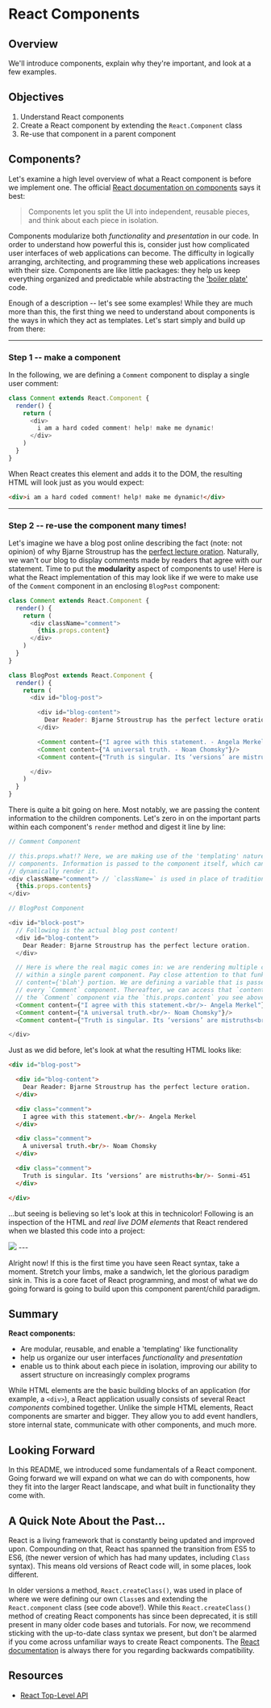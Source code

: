 # React Components

## Overview

We'll introduce components, explain why they're important, and look at a few examples.

## Objectives
1. Understand React components
2. Create a React component by extending the `React.Component` class
3. Re-use that component in a parent component

## Components? 

Let's examine a high level overview of what a React component is before we implement one. The official [React documentation on components][react-component] says it best:

>Components let you split the UI into independent, reusable pieces, and think
>about each piece in isolation.

Components modularize both _functionality_ and _presentation_ in our code. In order to understand how powerful this is, consider just how complicated user interfaces of web applications can become. The difficulty in logically arranging, architecting, and programming these web applications increases with their size. Components are like little packages: they help us keep everything organized and predictable while abstracting the ['boiler plate'][boiler-plate] code.

Enough of a description -- let's see some examples! While they are much more than this, the first thing we need to understand about components is the ways in which they act as templates. Let's start simply and build up from there:

---
### Step 1 -- make a component

In the following, we are defining a `Comment` component to display a single user comment:

```javascript
class Comment extends React.Component {
  render() {
    return (
      <div>
        i am a hard coded comment! help! make me dynamic!
      </div>
    )
  }
}
```

When React creates this element and adds it to the DOM, the resulting HTML will look just as you would expect:

```HTML
<div>i am a hard coded comment! help! make me dynamic!</div>
```

---

### Step 2 -- re-use the component many times!

Let's imagine we have a blog post online describing the fact (note: not opinion) of why Bjarne Stroustrup has the [perfect lecture oration][bjarne-stroustrup]. Naturally, we wan't our blog to display comments made by readers that agree with our statement. Time to put the **modularity** aspect of components to use! Here is what the React implementation of this may look like if we were to make use of the `Comment` component in an enclosing `BlogPost` component:

```javascript
class Comment extends React.Component {
  render() {
    return (
      <div className="comment">
        {this.props.content}
      </div>  
    )
  }
}

class BlogPost extends React.Component {
  render() {
    return (
      <div id="blog-post">

        <div id="blog-content">
          Dear Reader: Bjarne Stroustrup has the perfect lecture oration.
        </div>

        <Comment content={"I agree with this statement. - Angela Merkel"}/>
        <Comment content={"A universal truth. - Noam Chomsky"}/>
        <Comment content={"Truth is singular. Its ‘versions’ are mistruths. - Sonmi-451"}/>

      </div>
    )
  }
}
```

There is quite a bit going on here. Most notably, we are passing the content information to the children components. Let's zero in on the important parts within each component's `render` method and digest it line by line:

```javascript
// Comment Component

// this.props.what!? Here, we are making use of the 'templating' nature of React
// components. Information is passed to the component itself, which can then
// dynamically render it.
<div className="comment"> // `className=` is used in place of traditional `class=`
  {this.props.contents}
</div>
```

```javascript
// BlogPost Component

<div id="block-post">
  // Following is the actual blog post content!
  <div id="blog-content">
    Dear Reader: Bjarne Stroustrup has the perfect lecture oration.
  </div>

  // Here is where the real magic comes in: we are rendering multiple components
  // within a single parent component. Pay close attention to that funky
  // content={'blah'} portion. We are defining a variable that is passed to
  // every `Comment` component. Thereafter, we can access that `content` variable within
  // the `Comment` component via the `this.props.content` you see above.
  <Comment content={"I agree with this statement.<br/>- Angela Merkel"}/>
  <Comment content={"A universal truth.<br/>- Noam Chomsky"}/>
  <Comment content={"Truth is singular. Its ‘versions’ are mistruths<br/>- Sonmi-451"}/>

</div>
```

Just as we did before, let's look at what the resulting HTML looks like:

```HTML
<div id="blog-post">

  <div id="blog-content">
    Dear Reader: Bjarne Stroustrup has the perfect lecture oration.
  </div>

  <div class="comment">
    I agree with this statement.<br/>- Angela Merkel
  </div>

  <div class="comment">
    A universal truth.<br/>- Noam Chomsky
  </div>

  <div class="comment">
    Truth is singular. Its ‘versions’ are mistruths<br/>- Sonmi-451
  </div>

</div>
```

...but seeing is believing so let's look at this in technicolor! Following is an inspection of the HTML and _real live DOM elements_ that React rendered when we blasted this code into a project:

<object data="https://learn-verified.s3.amazonaws.com/sample-component-video.gif" type="image/png">
  <img src="./assets/dank-example.gif" />
</object>
---

Alright now! If this is the first time you have seen React syntax, take a moment. Stretch your limbs, make a sandwich, let the glorious paradigm sink in. This is a core facet of React programming, and most of what we do going forward is going to build upon this component parent/child paradigm.

## Summary

**React components:**
  - Are modular, reusable, and enable a 'templating' like functionality
  - help us organize our user interfaces _functionality_ and _presentation_
  - enable us to think about each piece in isolation, improving our ability to assert structure on increasingly complex programs

While HTML elements are the basic building blocks of an application (for example, a `<div>`), a React application usually consists of several React _components_ combined together. Unlike the simple HTML elements, React components are smarter and bigger. They allow you to add event handlers, store internal state, communicate with other components, and much more.

## Looking Forward

In this README, we introduced some fundamentals of a React component. Going forward we will expand on what we can do with components, how they fit into the larger React landscape, and what built in functionality they come with.

## A Quick Note About the Past...

React is a living framework that is constantly being updated and improved upon. Compounding on that, React has spanned the transition from ES5 to ES6, (the newer version of which has had many updates, including `Class` syntax). This means old versions of React code will, in some places, look different.

In older versions a method, `React.createClass()`, was used in place of where we were defining our own `Class`es and extending the `React.component` class (see code above!). While this `React.createClass()` method of creating React components has since been deprecated, it is still present in many older code bases and tutorials. For now, we recommend sticking with the up-to-date class syntax we present, but don't be alarmed if you come across unfamiliar ways to create React components. The [React documentation][old-react] is always there for you regarding backwards compatibility.

## Resources
- [React Top-Level API](https://reactjs.org/docs/react-api.html)

[old-react]: https://reactjs.org/docs/react-without-es6.html
[react-component]: https://reactjs.org/docs/components-and-props.html
[boiler-plate]: https://en.wikipedia.org/wiki/Boilerplate_code
[bjarne-stroustrup]: https://www.youtube.com/watch?v=JBjjnqG0BP8

